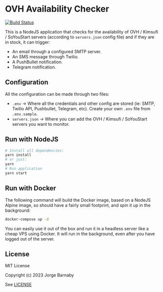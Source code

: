 # OVH Availability Checker

[![Build Status](https://travis-ci.org/yorch/ovh-availability-checker.svg?branch=master)](https://travis-ci.org/yorch/ovh-availability-checker)

This is a NodeJS application that checks for the availability of OVH / Kimsufi / SoYouStart servers (according to `servers.json` config file) and if they are in stock, it can trigger:

- An email through a configured SMTP server.
- An SMS message through Twilio.
- A PushBullet notification.
- Telegram notification.

## Configuration

All the configuration can be made through two files:

- `.env` -> Where all the credentials and other config are stored (ie: SMTP, Twilio API, Pushbullet, Telegram, etc). Create your own `.env` file from `.env.sample`.
- `servers.json` -> Where you can add the OVH / Kimsufi / SoYouStart servers you want to monitor.

## Run with NodeJS

```bash
# Install all dependencies:
yarn install
# or just:
yarn
# Run application
yarn start
```

## Run with Docker

The following command will build the Docker image, based on a NodeJS Alpine image, so should have a fairly small footprint, and spin it up in the background:

```bash
docker-compose up -d
```

You can easily use it out of the box and run it in a headless server like a cheap VPS using Docker. It will run in the background, even after you have logged out of the server.

## License

MIT License

Copyright (c) 2023 Jorge Barnaby

See [LICENSE](LICENSE)
